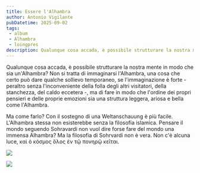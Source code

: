 ```yaml
---
title: Essere l'Alhambra
author: Antonio Vigilante
pubDatetime: 2025-09-02
tags:
 - album
 - Alhambra
 - loingpres
description: Qualunque cosa accada, è possibile strutturare la nostra mente in modo che sia un'Alhambra?
---
```


Qualunque cosa accada, è possibile strutturare la nostra mente in modo che sia un'Alhambra?
Non si tratta di immaginarsi l'Alhambra, una cosa che certo può dare qualche sollievo temporaneo, se l'immaginazione è forte - peraltro senza l'inconveniente della folla degli altri visitatori, della stanchezza, del caldo eccetera -, ma di fare in modo che l'ordine dei propri pensieri e delle proprie emozioni sia una struttura leggera, ariosa e bella come l'Alhambra.

Ma come farlo? Con il sostegno di una Weltanschauung è più facile. L'Alhambra stessa non esisterebbe senza la filosofia islamica. Pensare il mondo seguendo Sohravardi non vuol dire forse fare del mondo una immensa Alhambra? Ma la filosofia di Sohrvardi non è vera. Non c'è alcuna luce, καὶ ὁ κόσμος ὅλος ἐν τῷ πονηρῷ κεῖται.

![](/images/20250822-alhambra-1.jpg)

![](/images/20250822-alhambra-2.jpg)


